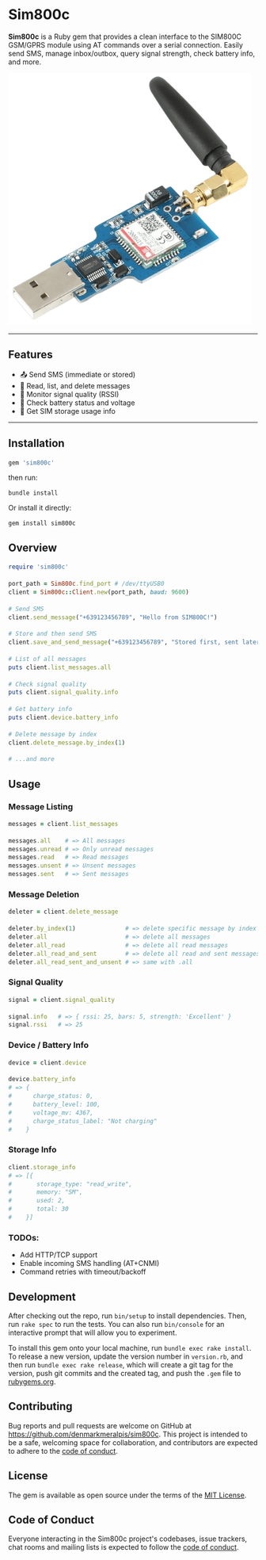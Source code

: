 # Sim800c

**Sim800c** is a Ruby gem that provides a clean interface to the SIM800C GSM/GPRS module using AT commands over a serial connection. Easily send SMS, manage inbox/outbox, query signal strength, check battery info, and more.

![SIM800C](sim800c.png "SIM800C USB GSM MODULE")

---

## Features

- 📤 Send SMS (immediate or stored)
- 📩 Read, list, and delete messages
- 📶 Monitor signal quality (RSSI)
- 🔋 Check battery status and voltage
- 💾 Get SIM storage usage info

---

## Installation

```ruby
gem 'sim800c'
```

then run:

```
bundle install
```

Or install it directly:

```
gem install sim800c
```

## Overview

```ruby
require 'sim800c'

port_path = Sim800c.find_port # /dev/ttyUSB0
client = Sim800c::Client.new(port_path, baud: 9600)

# Send SMS
client.send_message("+639123456789", "Hello from SIM800C!")

# Store and then send SMS
client.save_and_send_message("+639123456789", "Stored first, sent later")

# List of all messages
puts client.list_messages.all

# Check signal quality
puts client.signal_quality.info

# Get battery info
puts client.device.battery_info

# Delete message by index
client.delete_message.by_index(1)

# ...and more
```

## Usage

### Message Listing
```ruby
messages = client.list_messages

messages.all    # => All messages
messages.unread # => Only unread messages
messages.read   # => Read messages
messages.unsent # => Unsent messages
messages.sent   # => Sent messages
```

### Message Deletion

```ruby
deleter = client.delete_message

deleter.by_index(1)              # => delete specific message by index
deleter.all                      # => delete all messages
deleter.all_read                 # => delete all read messages
deleter.all_read_and_sent        # => delete all read and sent messages
deleter.all_read_sent_and_unsent # => same with .all

```

### Signal Quality

```ruby
signal = client.signal_quality

signal.info   # => { rssi: 25, bars: 5, strength: 'Excellent' }
signal.rssi   # => 25
```

### Device / Battery Info

```ruby
device = client.device

device.battery_info
# => {
#      charge_status: 0,
#      battery_level: 100,
#      voltage_mv: 4367,
#      charge_status_label: "Not charging"
#    }
```

### Storage Info

```ruby
client.storage_info
# => [{
#       storage_type: "read_write",
#       memory: "SM",
#       used: 2,
#       total: 30
#    }]
```

### TODOs:
- Add HTTP/TCP support
- Enable incoming SMS handling (AT+CNMI)
- Command retries with timeout/backoff

## Development

After checking out the repo, run `bin/setup` to install dependencies. Then, run `rake spec` to run the tests. You can also run `bin/console` for an interactive prompt that will allow you to experiment.

To install this gem onto your local machine, run `bundle exec rake install`. To release a new version, update the version number in `version.rb`, and then run `bundle exec rake release`, which will create a git tag for the version, push git commits and the created tag, and push the `.gem` file to [rubygems.org](https://rubygems.org).

## Contributing

Bug reports and pull requests are welcome on GitHub at https://github.com/denmarkmeralpis/sim800c. This project is intended to be a safe, welcoming space for collaboration, and contributors are expected to adhere to the [code of conduct](https://github.com/denmarkmeralpis/sim800c/blob/main/CODE_OF_CONDUCT.md).

## License

The gem is available as open source under the terms of the [MIT License](https://opensource.org/licenses/MIT).

## Code of Conduct

Everyone interacting in the Sim800c project's codebases, issue trackers, chat rooms and mailing lists is expected to follow the [code of conduct](https://github.com/denmarkmeralpis/sim800c/blob/main/CODE_OF_CONDUCT.md).